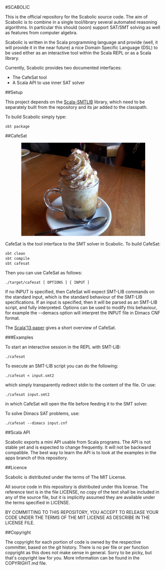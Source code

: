 #SCABOLIC

This is the official repository for the Scabolic source code. The aim of
Scabolic is to combine in a single tool/library several automated reasoning
algorithms. In particular this should (soon) support SAT/SMT solving as well as
features from computer algebra.

Scabolic is written in the Scala programming language and provide (well, it
will provide it in the near future) a nice Domain Specific Language (DSL) to be
used either as an interactive tool within the Scala REPL or as a Scala library.

Currently, Scabolic provides two documented interfaces:

- The CafeSat tool
- A Scala API to use inner SAT solver

##Setup

This project depends on the
[Scala-SMTLIB](https://github.com/regb/scala-smtlib) library, which need to be
separately built from the repository and its jar added to the classpath.

To build Scabolic simply type:

    sbt package

##CafeSat

<p align="center">
  <img height="300px" src="/logo/cafesat2.jpg" />
</p>

CafeSat is the tool interface to the SMT solver in Scabolic. To build CafeSat:

    sbt clean
    sbt compile
    sbt cafesat

Then you can use CafeSat as follows:

    ./target/cafesat [ OPTIONS ] { INPUT ]

If no INPUT is specified, then CafeSat will expect SMT-LIB commands on the standard input, which
is the standard behaviour of the SMT-LIB specifications. If an input is specified, then it will
be parsed as an SMT-LIB script, and fully interpreted. Options can be used to modify this behaviour,
for example the --demacs option will interpret the INPUT file in Dimacs CNF format.

The [Scala'13 paper](http://dx.doi.org/10.1145/2489837.2489839) gives a short overview
of CafeSat.

###Examples

To start an interactive session in the REPL with SMT-LIB:

    ./cafesat

To execute an SMT-LIB script you can do the following:

    ./cafesat < input.smt2

which simply transparently redirect stdin to the content of the file. Or use:

    ./cafesat input.smt2

in which CafeSat will open the file before feeding it to the SMT solver.

To solve Dimacs SAT problems, use:

    ./cafesat --dimacs input.cnf


##Scala API

Scabolic exports a mini API usable from Scala programs. The API is not stable
yet and is expected to change frequently. It will not be backward compatible.
The best way to learn the API is to look at the examples in the apps branch of
this repository.

##Licence

Scabolic is distributed under the terms of The MIT License.

All source code in this repository is distributed under this license. The
reference text is in the file LICENSE, no copy of the text shall be included in
any of the source file, but it is implicitly assumed they are available under
the terms specified in LICENSE.

BY COMMITTING TO THIS REPOSITORY, YOU ACCEPT TO RELEASE YOUR CODE UNDER
THE TERMS OF THE MIT LICENSE AS DESCRIBE IN THE LICENSE FILE.

##Copyright

The copyright for each portion of code is owned by the respective committer,
based on the git history. There is no per file or per function copyright as
this does not make sense in general. Sorry to be picky, but that's copyright
law for you. More information can be found in the COPYRIGHT.md file.

